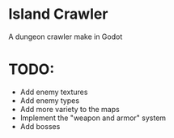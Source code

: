 # Island Crawler
A dungeon crawler make in Godot

# TODO:
- Add enemy textures
- Add enemy types
- Add more variety to the maps
- Implement the "weapon and armor" system
- Add bosses
